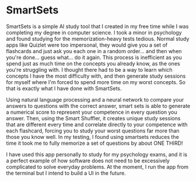 # SmartSets

SmartSets is a simple AI study tool that I created in my free time while I was completing my degree in computer science. I took a minor in psychology and found studying for the memorization-heavy tests tedious. 
Normal study apps like Quizlet were too impersonal, they would give you a set of flashcards and just ask you each one in a random order... and then when you're done... guess what... do it again. This process is inefficient
as you spend just as much time on the concepts you already know, as the ones you're struggling with. I thought there had to be a way to learn which concepts I have the most difficulty with, and then generate study sessions for myself where I'm forced to spend more time on my worst concepts. So that is exactly what I have done with SmartSets. 

Using natural language processing and a neural network to compare your answers to questions with the correct answer, smart sets is able to generate a numerical score to represent your competence in every question you answer. Then, using the Smart Shuffler, it creates unique study sessions that are different every time and correlate directly to your competence with each flashcard, forcing you to study your worst questions far more than those you know well. In my testing, I found using smartsets reduces the time it took me to fully memorize a set of questions by about ONE THIRD! 

I have used this app personally to study for my psychology exams, and it is a perfect example of how software does not need to be excessively complicated to solve everyday problems. At the moment, I run the app from the terminal but I intend to build a UI in the future.
